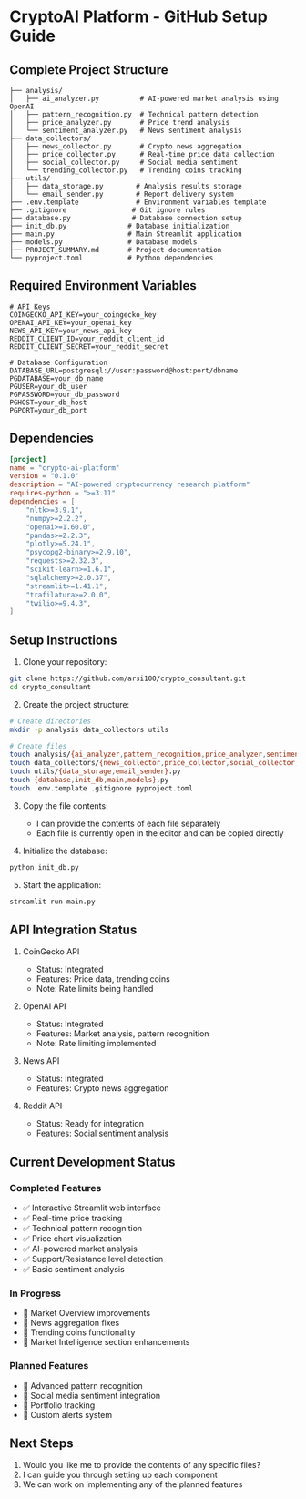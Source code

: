 # CryptoAI Platform - GitHub Setup Guide

## Complete Project Structure
```
├── analysis/
│   ├── ai_analyzer.py          # AI-powered market analysis using OpenAI
│   ├── pattern_recognition.py  # Technical pattern detection
│   ├── price_analyzer.py       # Price trend analysis
│   └── sentiment_analyzer.py   # News sentiment analysis
├── data_collectors/
│   ├── news_collector.py       # Crypto news aggregation
│   ├── price_collector.py      # Real-time price data collection
│   ├── social_collector.py     # Social media sentiment
│   └── trending_collector.py   # Trending coins tracking
├── utils/
│   ├── data_storage.py        # Analysis results storage
│   └── email_sender.py        # Report delivery system
├── .env.template              # Environment variables template
├── .gitignore                # Git ignore rules
├── database.py               # Database connection setup
├── init_db.py               # Database initialization
├── main.py                  # Main Streamlit application
├── models.py                # Database models
├── PROJECT_SUMMARY.md       # Project documentation
└── pyproject.toml           # Python dependencies
```

## Required Environment Variables
```
# API Keys
COINGECKO_API_KEY=your_coingecko_key
OPENAI_API_KEY=your_openai_key
NEWS_API_KEY=your_news_api_key
REDDIT_CLIENT_ID=your_reddit_client_id
REDDIT_CLIENT_SECRET=your_reddit_secret

# Database Configuration
DATABASE_URL=postgresql://user:password@host:port/dbname
PGDATABASE=your_db_name
PGUSER=your_db_user
PGPASSWORD=your_db_password
PGHOST=your_db_host
PGPORT=your_db_port
```

## Dependencies
```toml
[project]
name = "crypto-ai-platform"
version = "0.1.0"
description = "AI-powered cryptocurrency research platform"
requires-python = ">=3.11"
dependencies = [
    "nltk>=3.9.1",
    "numpy>=2.2.2",
    "openai>=1.60.0",
    "pandas>=2.2.3",
    "plotly>=5.24.1",
    "psycopg2-binary>=2.9.10",
    "requests>=2.32.3",
    "scikit-learn>=1.6.1",
    "sqlalchemy>=2.0.37",
    "streamlit>=1.41.1",
    "trafilatura>=2.0.0",
    "twilio>=9.4.3",
]
```

## Setup Instructions

1. Clone your repository:
```bash
git clone https://github.com/arsi100/crypto_consultant.git
cd crypto_consultant
```

2. Create the project structure:
```bash
# Create directories
mkdir -p analysis data_collectors utils

# Create files
touch analysis/{ai_analyzer,pattern_recognition,price_analyzer,sentiment_analyzer}.py
touch data_collectors/{news_collector,price_collector,social_collector,trending_collector}.py
touch utils/{data_storage,email_sender}.py
touch {database,init_db,main,models}.py
touch .env.template .gitignore pyproject.toml
```

3. Copy the file contents:
   - I can provide the contents of each file separately
   - Each file is currently open in the editor and can be copied directly

4. Initialize the database:
```bash
python init_db.py
```

5. Start the application:
```bash
streamlit run main.py
```

## API Integration Status

1. CoinGecko API
   - Status: Integrated
   - Features: Price data, trending coins
   - Note: Rate limits being handled

2. OpenAI API
   - Status: Integrated
   - Features: Market analysis, pattern recognition
   - Note: Rate limiting implemented

3. News API
   - Status: Integrated
   - Features: Crypto news aggregation

4. Reddit API
   - Status: Ready for integration
   - Features: Social sentiment analysis

## Current Development Status

### Completed Features
- ✅ Interactive Streamlit web interface
- ✅ Real-time price tracking
- ✅ Technical pattern recognition
- ✅ Price chart visualization
- ✅ AI-powered market analysis
- ✅ Support/Resistance level detection
- ✅ Basic sentiment analysis

### In Progress
- 🔄 Market Overview improvements
- 🔄 News aggregation fixes
- 🔄 Trending coins functionality
- 🔄 Market Intelligence section enhancements

### Planned Features
- 📝 Advanced pattern recognition
- 📝 Social media sentiment integration
- 📝 Portfolio tracking
- 📝 Custom alerts system

## Next Steps
1. Would you like me to provide the contents of any specific files?
2. I can guide you through setting up each component
3. We can work on implementing any of the planned features

